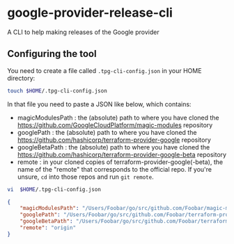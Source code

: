 # google-provider-release-cli
A CLI to help making releases of the Google provider


## Configuring the tool

You need to create a file called `.tpg-cli-config.json` in your HOME directory:

```bash
touch $HOME/.tpg-cli-config.json
```

In that file you need to paste a JSON like below, which contains:
- magicModulesPath : the (absolute) path to where you have cloned the https://github.com/GoogleCloudPlatform/magic-modules repository
- googlePath : the (absolute) path to where you have cloned the https://github.com/hashicorp/terraform-provider-google repository
- googleBetaPath : the (absolute) path to where you have cloned the https://github.com/hashicorp/terraform-provider-google-beta repository
- remote : in your cloned copies of terraform-provider-google(-beta), the name of the "remote"  that corresponds to the official repo. If you're unsure, `cd` into those repos and run `git remote`.


```bash
vi  $HOME/.tpg-cli-config.json
```

```json
{
    "magicModulesPath": "/Users/Foobar/go/src/github.com/Foobar/magic-modules",
    "googlePath": "/Users/Foobar/go/src/github.com/Foobar/terraform-provider-google",
    "googleBetaPath": "/Users/Foobar/go/src/github.com/Foobar/terraform-provider-google-beta",
    "remote": "origin"
}
```